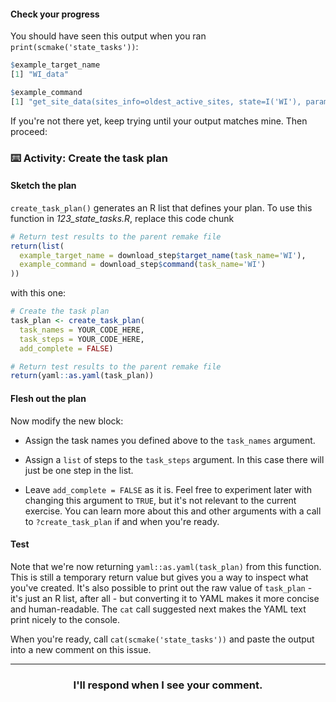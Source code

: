 #### Check your progress

You should have seen this output when you ran `print(scmake('state_tasks'))`:

```r
$example_target_name
[1] "WI_data"

$example_command
[1] "get_site_data(sites_info=oldest_active_sites, state=I('WI'), parameter=parameter)"
```

If you're not there yet, keep trying until your output matches mine. Then proceed: 

### :keyboard: Activity: Create the task plan

#### Sketch the plan
`create_task_plan()` generates an R list that defines your plan. To use this function in *123_state_tasks.R*, replace this code chunk
```r
# Return test results to the parent remake file
return(list(
  example_target_name = download_step$target_name(task_name='WI'),
  example_command = download_step$command(task_name='WI')
))
```
with this one:
```r
# Create the task plan
task_plan <- create_task_plan(
  task_names = YOUR_CODE_HERE,
  task_steps = YOUR_CODE_HERE,
  add_complete = FALSE)

# Return test results to the parent remake file
return(yaml::as.yaml(task_plan))
```

#### Flesh out the plan
Now modify the new block:

* Assign the task names you defined above to the `task_names` argument.

* Assign a `list` of steps to the `task_steps` argument. In this case there will just be one step in the list.

* Leave `add_complete = FALSE` as it is. Feel free to experiment later with changing this argument to `TRUE`, but it's not relevant to the current exercise. You can learn more about this and other arguments with a call to `?create_task_plan` if and when you're ready.

#### Test
Note that we're now returning `yaml::as.yaml(task_plan)` from this function. This is still a temporary return value but gives you a way to inspect what you've created. It's also possible to print out the raw value of `task_plan` - it's just an R list, after all - but converting it to YAML makes it more concise and human-readable. The `cat` call suggested next makes the YAML text print nicely to the console.

When you're ready, call `cat(scmake('state_tasks'))` and paste the output into a new comment on this issue.

<hr><h3 align="center">I'll respond when I see your comment.</h3>
